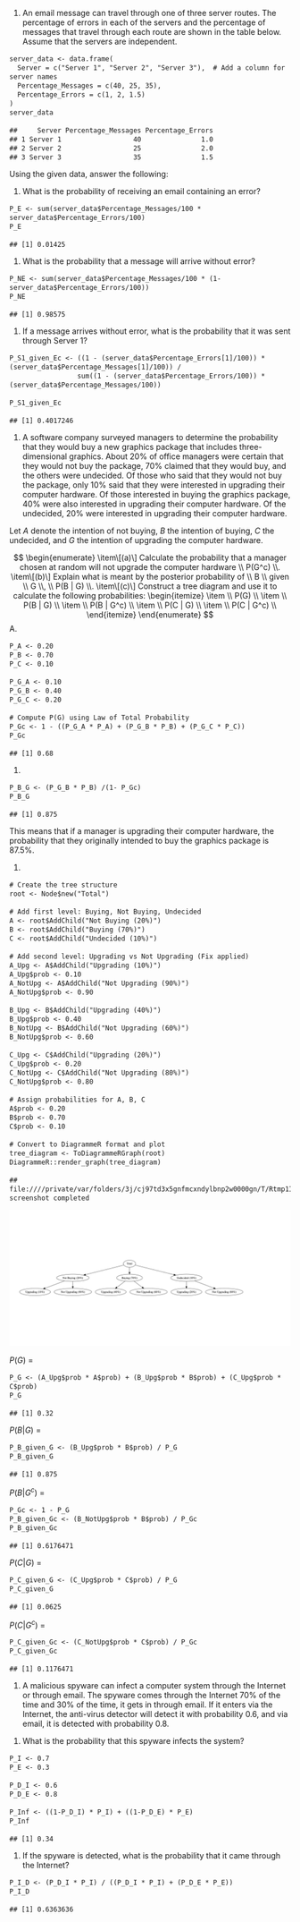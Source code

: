 1.  An email message can travel through one of three server routes. The
    percentage of errors in each of the servers and the percentage of
    messages that travel through each route are shown in the table
    below. Assume that the servers are independent.

<!-- -->

    server_data <- data.frame(
      Server = c("Server 1", "Server 2", "Server 3"),  # Add a column for server names
      Percentage_Messages = c(40, 25, 35),
      Percentage_Errors = c(1, 2, 1.5)
    )
    server_data

    ##     Server Percentage_Messages Percentage_Errors
    ## 1 Server 1                  40               1.0
    ## 2 Server 2                  25               2.0
    ## 3 Server 3                  35               1.5

Using the given data, answer the following:

1.  What is the probability of receiving an email containing an error?

<!-- -->

    P_E <- sum(server_data$Percentage_Messages/100 * server_data$Percentage_Errors/100)
    P_E

    ## [1] 0.01425

1.  What is the probability that a message will arrive without error?

<!-- -->

    P_NE <- sum(server_data$Percentage_Messages/100 * (1-server_data$Percentage_Errors/100))
    P_NE

    ## [1] 0.98575

1.  If a message arrives without error, what is the probability that it
    was sent through Server 1?

<!-- -->

    P_S1_given_Ec <- ((1 - (server_data$Percentage_Errors[1]/100)) * (server_data$Percentage_Messages[1]/100)) / 
                     sum((1 - (server_data$Percentage_Errors/100)) * (server_data$Percentage_Messages/100))

    P_S1_given_Ec

    ## [1] 0.4017246

1.  A software company surveyed managers to determine the probability
    that they would buy a new graphics package that includes
    three-dimensional graphics. About 20% of office managers were
    certain that they would not buy the package, 70% claimed that they
    would buy, and the others were undecided. Of those who said that
    they would not buy the package, only 10% said that they were
    interested in upgrading their computer hardware. Of those interested
    in buying the graphics package, 40% were also interested in
    upgrading their computer hardware. Of the undecided, 20% were
    interested in upgrading their computer hardware.

Let *A* denote the intention of not buying, *B* the intention of buying,
*C* the undecided, and *G* the intention of upgrading the computer
hardware.

$$
\begin{enumerate}
    \item\[(a)\] Calculate the probability that a manager chosen at random will not upgrade the computer hardware \\ P(G^c) \\.
    \item\[(b)\] Explain what is meant by the posterior probability of \\ B \\ given \\ G \\, \\ P(B | G) \\.
    \item\[(c)\] Construct a tree diagram and use it to calculate the following probabilities:
    \begin{itemize}
        \item \\ P(G) \\
        \item \\ P(B | G) \\
        \item \\ P(B | G^c) \\
        \item \\ P(C | G) \\
        \item \\ P(C | G^c) \\
    \end{itemize}
\end{enumerate}
$$
A.

    P_A <- 0.20  
    P_B <- 0.70  
    P_C <- 0.10  

    P_G_A <- 0.10  
    P_G_B <- 0.40 
    P_G_C <- 0.20  

    # Compute P(G) using Law of Total Probability
    P_Gc <- 1 - ((P_G_A * P_A) + (P_G_B * P_B) + (P_G_C * P_C))
    P_Gc

    ## [1] 0.68

1.  

<!-- -->

    P_B_G <- (P_G_B * P_B) /(1- P_Gc)
    P_B_G

    ## [1] 0.875

This means that if a manager is upgrading their computer hardware, the
probability that they originally intended to buy the graphics package is
87.5%.

1.  

<!-- -->

    # Create the tree structure
    root <- Node$new("Total")

    # Add first level: Buying, Not Buying, Undecided
    A <- root$AddChild("Not Buying (20%)")
    B <- root$AddChild("Buying (70%)")
    C <- root$AddChild("Undecided (10%)")

    # Add second level: Upgrading vs Not Upgrading (Fix applied)
    A_Upg <- A$AddChild("Upgrading (10%)")
    A_Upg$prob <- 0.10
    A_NotUpg <- A$AddChild("Not Upgrading (90%)")
    A_NotUpg$prob <- 0.90

    B_Upg <- B$AddChild("Upgrading (40%)")
    B_Upg$prob <- 0.40
    B_NotUpg <- B$AddChild("Not Upgrading (60%)")
    B_NotUpg$prob <- 0.60

    C_Upg <- C$AddChild("Upgrading (20%)")
    C_Upg$prob <- 0.20
    C_NotUpg <- C$AddChild("Not Upgrading (80%)")
    C_NotUpg$prob <- 0.80

    # Assign probabilities for A, B, C
    A$prob <- 0.20
    B$prob <- 0.70
    C$prob <- 0.10

    # Convert to DiagrammeR format and plot
    tree_diagram <- ToDiagrammeRGraph(root)
    DiagrammeR::render_graph(tree_diagram)

    ## file:////private/var/folders/3j/cj97td3x5gnfmcxndylbnp2w0000gn/T/Rtmp1IZvhD/file128dd3fca77cf/widget128dd57fd7c1.html screenshot completed

![](SEC-1--COBARRUBIAS,-I-FA5_files/figure-markdown_strict/unnamed-chunk-7-1.png)

*P*(*G*) =

    P_G <- (A_Upg$prob * A$prob) + (B_Upg$prob * B$prob) + (C_Upg$prob * C$prob)
    P_G

    ## [1] 0.32

*P*(*B*|*G*) =

    P_B_given_G <- (B_Upg$prob * B$prob) / P_G
    P_B_given_G

    ## [1] 0.875

*P*(*B*|*G*<sup>*c*</sup>) =

    P_Gc <- 1 - P_G
    P_B_given_Gc <- (B_NotUpg$prob * B$prob) / P_Gc
    P_B_given_Gc

    ## [1] 0.6176471

*P*(*C*|*G*) =

    P_C_given_G <- (C_Upg$prob * C$prob) / P_G
    P_C_given_G

    ## [1] 0.0625

*P*(*C*|*G*<sup>*c*</sup>) =

    P_C_given_Gc <- (C_NotUpg$prob * C$prob) / P_Gc
    P_C_given_Gc

    ## [1] 0.1176471

1.  A malicious spyware can infect a computer system through the
    Internet or through email. The spyware comes through the Internet
    70% of the time and 30% of the time, it gets in through email. If it
    enters via the Internet, the anti-virus detector will detect it with
    probability 0.6, and via email, it is detected with probability 0.8.

<!-- -->

1.  What is the probability that this spyware infects the system?

<!-- -->

    P_I <- 0.7  
    P_E <- 0.3  

    P_D_I <- 0.6  
    P_D_E <- 0.8  

    P_Inf <- ((1-P_D_I) * P_I) + ((1-P_D_E) * P_E)
    P_Inf

    ## [1] 0.34

1.  If the spyware is detected, what is the probability that it came
    through the Internet?

<!-- -->

    P_I_D <- (P_D_I * P_I) / ((P_D_I * P_I) + (P_D_E * P_E))
    P_I_D

    ## [1] 0.6363636
